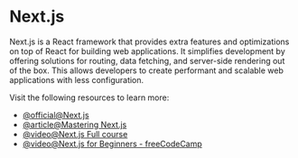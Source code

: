 # Next.js

Next.js is a React framework that provides extra features and optimizations on top of React for building web applications. It simplifies development by offering solutions for routing, data fetching, and server-side rendering out of the box. This allows developers to create performant and scalable web applications with less configuration.

Visit the following resources to learn more:

- [@official@Next.js](https://nextjs.org/)
- [@article@Mastering Next.js](https://masteringnextjs.com)
- [@video@Next.js Full course](https://www.youtube.com/watch?v=9P8mASSREYM)
- [@video@Next.js for Beginners - freeCodeCamp](https://youtu.be/KjY94sAKLlw?si=orve81YcY8Fm2vDy)